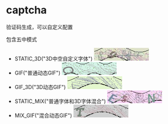 # captcha
验证码生成，可以自定义配置

包含五中模式
- STATIC_3D("3D中空自定义字体") ![](demo/STATIC_3D.gif)
- GIF("普通动态GIF") ![](demo/GIF.gif)
- GIF_3D("3D动态GIF") ![](demo/GIF_3D.gif)
- STATIC_MIX("普通字体和3D字体混合") ![](demo/STATIC_MIX.gif)
- MIX_GIF("混合动态GIF") ![](demo/MIX_GIF.gif)
